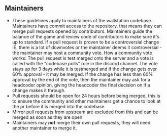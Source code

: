 ## Maintainers
- These guidelines apply to maintainers of the wallstation codebase.
Maintainers have commit access to the repository, that means they can merge pull requests opened by contributors. Maintainers guide the balance of the game and review code of contributors to make sure it's up to standard.
If a pull request is proven to be a controversial change IE. there is a lot of downvotes or the maintainer deems it controversial - the maintainer may host a community vote.
How a community vote works: The pull request is test merged onto the server and a vote is called with the "codebase polls" role in the discord channel. The vote stays up for 3 days while it is testmerged and if the change gets over 60% approval - it may be merged.
If the change has less than 60% approval by the end of the vote, then the maintainer may ask for a headcoder opinion, giving the headcoder the final decision on if a change makes it through.
- Pull requests should be open for 24 hours before being merged, this is to ensure the community and other maintainers get a chance to look at the pr before it is merged into the codebase.
- Mirror pull requests from upstream are excluded from this and can be merged as soon as they are open.
- Maintainers may ***not*** merge their own pull requests, they will need another maintainer to merge it.
